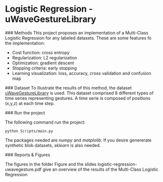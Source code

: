 # Logistic Regression - uWaveGestureLibrary

### Methods
This project proposes an implementation of a Multi-Class Logistic Regression for any labeled datasets. These are some features fo the implementation:
- Cost function: cross entropy
- Regularization: L2 regularization
- Optimization: gradient descent
- Stopping criteria: early stopping
- Learning visualization: loss, accuracy, cross validation and confusion map

### Dataset
To illustrate the results of this method, the dataset [uWaveGestureLibrary](http://timeseriesclassification.com/description.php?Dataset=UWaveGestureLibraryAll) is used. This dataset comprised 8 different types of time series representing gestures. A time serie is composed of positions (x,y,z) at each time step.

### Run the project

The following command run the project:
```
python Scripts/main.py
```
 The packages needed are *numpy* and *matplolib*. If you desire genererate synthetic blob datasets, *sklearn* is also needed.

### Reports & Figures


The figures in the folder Figure and the slides logistic-regression-uwavegesture.pdf give an overview of the results of the Multi-Class Logistic Regression
